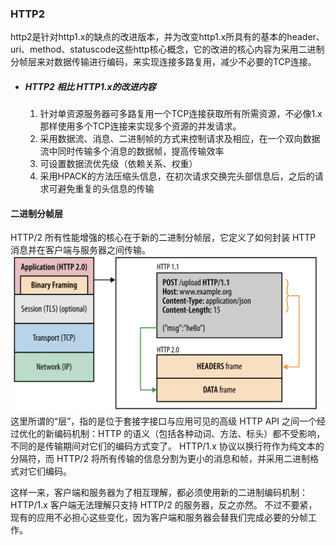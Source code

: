### HTTP2

http2是针对http1.x的缺点的改进版本，并为改变http1.x所具有的基本的header、uri、method、statuscode这些http核心概念，它的改进的核心内容为采用二进制分帧层来对数据传输进行编码，来实现连接多路复用，减少不必要的TCP连接。

* ##### HTTP2 相比 HTTP1.x的改进内容

  1. 针对单资源服务器可多路复用一个TCP连接获取所有所需资源，不必像1.x那样使用多个TCP连接来实现多个资源的并发请求。
  2. 采用数据流、消息、二进制帧的方式来控制请求及相应，在一个双向数据流中同时传输多个消息的数据帧，提高传输效率
  3. 可设置数据流优先级（依赖关系、权重）
  4. 采用HPACK的方法压缩头信息，在初次请求交换完头部信息后，之后的请求可避免重复的头信息的传输

#### 

#### 

#### 二进制分帧层

HTTP/2 所有性能增强的核心在于新的二进制分帧层，它定义了如何封装 HTTP 消息并在客户端与服务器之间传输。![](/assets/1557404120054.jpg)这里所谓的“层”，指的是位于套接字接口与应用可见的高级 HTTP API 之间一个经过优化的新编码机制：HTTP 的语义（包括各种动词、方法、标头）都不受影响，不同的是传输期间对它们的编码方式变了。 HTTP/1.x 协议以换行符作为纯文本的分隔符，而 HTTP/2 将所有传输的信息分割为更小的消息和帧，并采用二进制格式对它们编码。

这样一来，客户端和服务器为了相互理解，都必须使用新的二进制编码机制：HTTP/1.x 客户端无法理解只支持 HTTP/2 的服务器，反之亦然。 不过不要紧，现有的应用不必担心这些变化，因为客户端和服务器会替我们完成必要的分帧工作。

